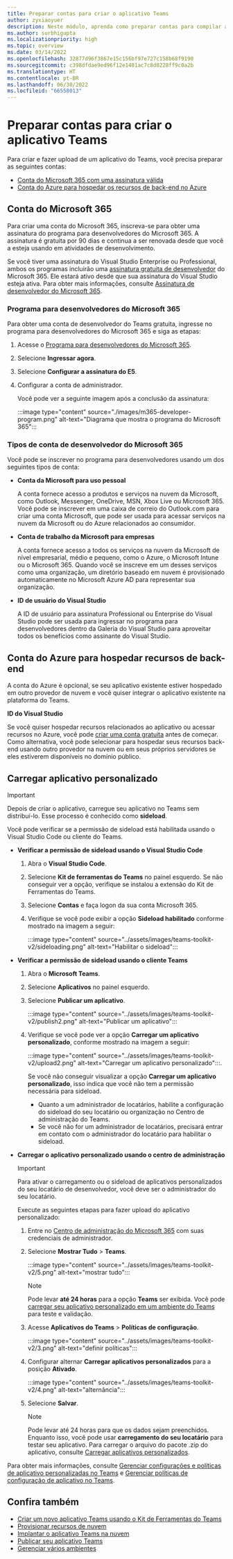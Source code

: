 ```yaml
---
title: Preparar contas para criar o aplicativo Teams
author: zyxiaoyuer
description: Neste módulo, aprenda como preparar contas para compilar aplicativos do Teams com o programa Microsoft 365 de contas e desenvolvedores. Conta do Azure para hospedar recursos de back-end
ms.author: surbhigupta
ms.localizationpriority: high
ms.topic: overview
ms.date: 03/14/2022
ms.openlocfilehash: 32877d96f3867e15c156bf97e727c158b68f9190
ms.sourcegitcommit: c398dfdae9ed96f12e1401ac7c8d0228ff9c0a2b
ms.translationtype: HT
ms.contentlocale: pt-BR
ms.lasthandoff: 06/30/2022
ms.locfileid: "66558013"
---
```

# <a name="prepare-accounts-to-build-teams-apps"></a>Preparar contas para criar o aplicativo Teams

Para criar e fazer upload de um aplicativo do Teams, você precisa preparar as seguintes contas:

* [Conta do Microsoft 365 com uma assinatura válida](accounts.md#microsoft-365-account)
* [Conta do Azure para hospedar os recursos de back-end no Azure](accounts.md#azure-account-to-host-backend-resources)

## <a name="microsoft-365-account"></a>Conta do Microsoft 365

Para criar uma conta do Microsoft 365, inscreva-se para obter uma assinatura do programa para desenvolvedores do Microsoft 365. A assinatura é gratuita por 90 dias e continua a ser renovada desde que você a esteja usando em atividades de desenvolvimento.

Se você tiver uma assinatura do Visual Studio Enterprise ou Professional, ambos os programas incluirão uma [assinatura gratuita de desenvolvedor](https://aka.ms/MyVisualStudioBenefits) do Microsoft 365. Ele estará ativo desde que sua assinatura do Visual Studio esteja ativa. Para obter mais informações, consulte [Assinatura de desenvolvedor do Microsoft 365](https://developer.microsoft.com/microsoft-365/dev-program).

### <a name="microsoft-365-developer-program"></a>Programa para desenvolvedores do Microsoft 365

Para obter uma conta de desenvolvedor do Teams gratuita, ingresse no programa para desenvolvedores do Microsoft 365 e siga as etapas:

1. Acesse o [Programa para desenvolvedores do Microsoft 365](https://developer.microsoft.com/microsoft-365/dev-program).
2. Selecione **Ingressar agora**.
3. Selecione **Configurar a assinatura do E5**.
4. Configurar a conta de administrador.

   Você pode ver a seguinte imagem após a conclusão da assinatura:

    :::image type="content" source="./images/m365-developer-program.png" alt-text="Diagrama que mostra o programa do Microsoft 365":::

### <a name="microsoft-365-developer-account-types"></a>Tipos de conta de desenvolvedor do Microsoft 365

Você pode se inscrever no programa para desenvolvedores usando um dos seguintes tipos de conta:

* **Conta da Microsoft para uso pessoal**

    A conta fornece acesso a produtos e serviços na nuvem da Microsoft, como Outlook, Messenger, OneDrive, MSN, Xbox Live ou Microsoft 365. Você pode se inscrever em uma caixa de correio do Outlook.com para criar uma conta Microsoft, que pode ser usada para acessar serviços na nuvem da Microsoft ou do Azure relacionados ao consumidor.

* **Conta de trabalho da Microsoft para empresas**

     A conta fornece acesso a todos os serviços na nuvem da Microsoft de nível empresarial, médio e pequeno, como o Azure, o Microsoft Intune ou o Microsoft 365. Quando você se inscreve em um desses serviços como uma organização, um diretório baseado em nuvem é provisionado automaticamente no Microsoft Azure AD para representar sua organização.

* **ID de usuário do Visual Studio**

    A ID de usuário para assinatura Professional ou Enterprise do Visual Studio pode ser usada para ingressar no programa para desenvolvedores dentro da Galeria do Visual Studio para aproveitar todos os benefícios como assinante do Visual Studio.

## <a name="azure-account-to-host-backend-resources"></a>Conta do Azure para hospedar recursos de back-end

A conta do Azure é opcional, se seu aplicativo existente estiver hospedado em outro provedor de nuvem e você quiser integrar o aplicativo existente na plataforma do Teams.

**ID do Visual Studio**

Se você quiser hospedar recursos relacionados ao aplicativo ou acessar recursos no Azure, você pode [criar uma conta gratuita](https://azure.microsoft.com/free/) antes de começar. Como alternativa, você pode selecionar para hospedar seus recursos back-end usando outro provedor na nuvem ou em seus próprios servidores se eles estiverem disponíveis no domínio público.

## <a name="upload-custom-app"></a>Carregar aplicativo personalizado

> [!IMPORTANT]
> Depois de criar o aplicativo, carregue seu aplicativo no Teams sem distribuí-lo. Esse processo é conhecido como **sideload**.

   Você pode verificar se a permissão de sideload está habilitada usando o Visual Studio Code ou cliente do Teams.

* **Verificar a permissão de sideload usando o Visual Studio Code**

    1. Abra o **Visual Studio Code**.
    2. Selecione **Kit de ferramentas do Teams** no painel esquerdo. Se não conseguir ver a opção, verifique se instalou a extensão do Kit de Ferramentas do Teams.
    3. Selecione **Contas** e faça logon da sua conta Microsoft 365.
    4. Verifique se você pode exibir a opção **Sideload habilitado** conforme mostrado na imagem a seguir:

       :::image type="content" source="../assets/images/teams-toolkit-v2/sideloading.png" alt-text="Habilitar o sideload":::

* **Verificar a permissão de sideload usando o cliente Teams**

    1. Abra o **Microsoft Teams**.
    2. Selecione **Aplicativos** no painel esquerdo.
    3. Selecione **Publicar um aplicativo**.

       :::image type="content" source="../assets/images/teams-toolkit-v2/publish2.png" alt-text="Publicar um aplicativo":::

    4. Verifique se você pode ver a opção **Carregar um aplicativo personalizado**, conforme mostrado na imagem a seguir:

       :::image type="content" source="../assets/images/teams-toolkit-v2/upload2.png" alt-text="Carregar um aplicativo personalizado":::.

        Se você não conseguir visualizar a opção **Carregar um aplicativo personalizado**, isso indica que você não tem a permissão necessária para sideload.

        * Quanto a um administrador de locatários, habilite a configuração do sideload do seu locatário ou organização no Centro de administração do Teams.
        * Se você não for um administrador de locatários, precisará entrar em contato com o administrador do locatário para habilitar o sideload.

* **Carregar o aplicativo personalizado usando o centro de administração**

  > [!IMPORTANT]
  > Para ativar o carregamento ou o sideload de aplicativos personalizados do seu locatário de desenvolvedor, você deve ser o administrador do seu locatário.

  Execute as seguintes etapas para fazer upload do aplicativo personalizado:

  1. Entre no [Centro de administração do Microsoft 365](https://admin.microsoft.com/Adminportal/Home?source=applauncher#/homepage#/) com suas credenciais de administrador.

  2. Selecione **Mostrar Tudo** > **Teams**.

     :::image type="content" source="../assets/images/teams-toolkit-v2/5.png" alt-text="mostrar tudo":::

     > [!Note]
     > Pode levar **até 24 horas** para a opção **Teams** ser exibida. Você pode [carregar seu aplicativo personalizado em um ambiente do Teams](/microsoftteams/upload-custom-apps) para teste e validação.

  3. Acesse **Aplicativos do Teams** > **Políticas de configuração**.

     :::image type="content" source="../assets/images/teams-toolkit-v2/3.png" alt-text="definir políticas":::

  4. Configurar alternar **Carregar aplicativos personalizados** para a posição **Ativado**.

     :::image type="content" source="../assets/images/teams-toolkit-v2/4.png" alt-text="alternância":::

  5. Selecione **Salvar**.

     > [!Note]
     > Pode levar até 24 horas para que os dados sejam preenchidos. Enquanto isso, você pode usar **carregamento do seu locatário** para testar seu aplicativo. Para carregar o arquivo do pacote .zip do aplicativo, consulte [Carregar aplicativos personalizados](/microsoftteams/teams-app-setup-policies).

Para obter mais informações, consulte [Gerenciar configurações e políticas de aplicativo personalizadas no Teams](/microsoftteams/teams-custom-app-policies-and-settings) e [Gerenciar políticas de configuração de aplicativo no Teams](/microsoftteams/teams-app-setup-policies).

## <a name="see-also"></a>Confira também

* [Criar um novo aplicativo Teams usando o Kit de Ferramentas do Teams](create-new-project.md)
* [Provisionar recursos de nuvem](provision.md)
* [Implantar o aplicativo Teams na nuvem](deploy.md)
* [Publicar seu aplicativo Teams](../concepts/deploy-and-publish/appsource/publish.md)
* [Gerenciar vários ambientes](TeamsFx-multi-env.md)
